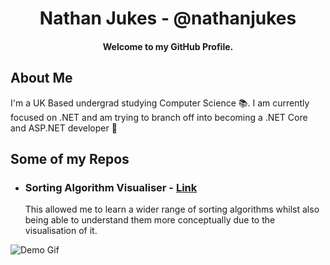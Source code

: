 <h1 align="center">
  Nathan Jukes - @nathanjukes
</h1>

<h4 align="center">Welcome to my GitHub Profile.</h4>


## About Me

I'm a UK Based undergrad studying Computer Science 📚. I am currently focused on .NET and am trying to branch off into becoming a .NET Core and ASP.NET developer 🎯


## Some of my Repos

- ### **Sorting Algorithm Visualiser** - [Link](https://github.com/nathanjukes/Sorting-Algorithm-Visualisation-Tool)
  This allowed me to learn a wider range of sorting algorithms whilst also being able to understand them more conceptually due to the visualisation of it.

![Demo Gif](https://github.com/nathanjukes/Sorting-Algorithm-Visualisation/blob/master/Assets/DemoRecordingCurrent.gif)
